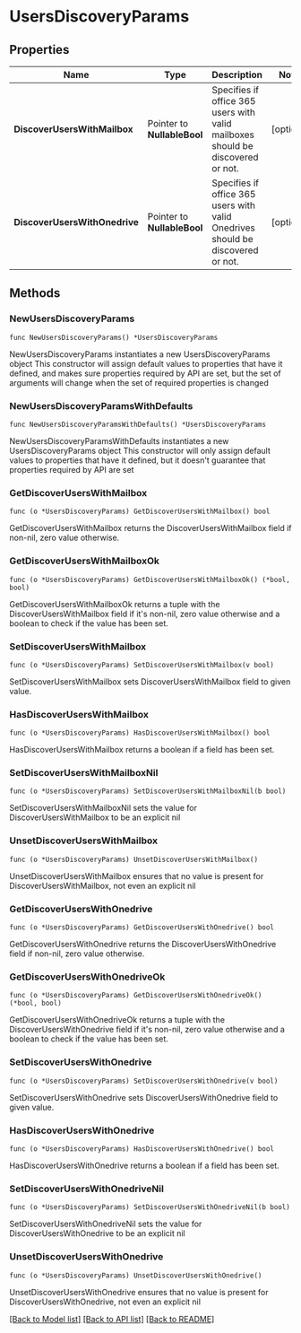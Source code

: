 # UsersDiscoveryParams

## Properties

Name | Type | Description | Notes
------------ | ------------- | ------------- | -------------
**DiscoverUsersWithMailbox** | Pointer to **NullableBool** | Specifies if office 365 users with valid mailboxes should be discovered or not. | [optional] 
**DiscoverUsersWithOnedrive** | Pointer to **NullableBool** | Specifies if office 365 users with valid Onedrives should be discovered or not. | [optional] 

## Methods

### NewUsersDiscoveryParams

`func NewUsersDiscoveryParams() *UsersDiscoveryParams`

NewUsersDiscoveryParams instantiates a new UsersDiscoveryParams object
This constructor will assign default values to properties that have it defined,
and makes sure properties required by API are set, but the set of arguments
will change when the set of required properties is changed

### NewUsersDiscoveryParamsWithDefaults

`func NewUsersDiscoveryParamsWithDefaults() *UsersDiscoveryParams`

NewUsersDiscoveryParamsWithDefaults instantiates a new UsersDiscoveryParams object
This constructor will only assign default values to properties that have it defined,
but it doesn't guarantee that properties required by API are set

### GetDiscoverUsersWithMailbox

`func (o *UsersDiscoveryParams) GetDiscoverUsersWithMailbox() bool`

GetDiscoverUsersWithMailbox returns the DiscoverUsersWithMailbox field if non-nil, zero value otherwise.

### GetDiscoverUsersWithMailboxOk

`func (o *UsersDiscoveryParams) GetDiscoverUsersWithMailboxOk() (*bool, bool)`

GetDiscoverUsersWithMailboxOk returns a tuple with the DiscoverUsersWithMailbox field if it's non-nil, zero value otherwise
and a boolean to check if the value has been set.

### SetDiscoverUsersWithMailbox

`func (o *UsersDiscoveryParams) SetDiscoverUsersWithMailbox(v bool)`

SetDiscoverUsersWithMailbox sets DiscoverUsersWithMailbox field to given value.

### HasDiscoverUsersWithMailbox

`func (o *UsersDiscoveryParams) HasDiscoverUsersWithMailbox() bool`

HasDiscoverUsersWithMailbox returns a boolean if a field has been set.

### SetDiscoverUsersWithMailboxNil

`func (o *UsersDiscoveryParams) SetDiscoverUsersWithMailboxNil(b bool)`

 SetDiscoverUsersWithMailboxNil sets the value for DiscoverUsersWithMailbox to be an explicit nil

### UnsetDiscoverUsersWithMailbox
`func (o *UsersDiscoveryParams) UnsetDiscoverUsersWithMailbox()`

UnsetDiscoverUsersWithMailbox ensures that no value is present for DiscoverUsersWithMailbox, not even an explicit nil
### GetDiscoverUsersWithOnedrive

`func (o *UsersDiscoveryParams) GetDiscoverUsersWithOnedrive() bool`

GetDiscoverUsersWithOnedrive returns the DiscoverUsersWithOnedrive field if non-nil, zero value otherwise.

### GetDiscoverUsersWithOnedriveOk

`func (o *UsersDiscoveryParams) GetDiscoverUsersWithOnedriveOk() (*bool, bool)`

GetDiscoverUsersWithOnedriveOk returns a tuple with the DiscoverUsersWithOnedrive field if it's non-nil, zero value otherwise
and a boolean to check if the value has been set.

### SetDiscoverUsersWithOnedrive

`func (o *UsersDiscoveryParams) SetDiscoverUsersWithOnedrive(v bool)`

SetDiscoverUsersWithOnedrive sets DiscoverUsersWithOnedrive field to given value.

### HasDiscoverUsersWithOnedrive

`func (o *UsersDiscoveryParams) HasDiscoverUsersWithOnedrive() bool`

HasDiscoverUsersWithOnedrive returns a boolean if a field has been set.

### SetDiscoverUsersWithOnedriveNil

`func (o *UsersDiscoveryParams) SetDiscoverUsersWithOnedriveNil(b bool)`

 SetDiscoverUsersWithOnedriveNil sets the value for DiscoverUsersWithOnedrive to be an explicit nil

### UnsetDiscoverUsersWithOnedrive
`func (o *UsersDiscoveryParams) UnsetDiscoverUsersWithOnedrive()`

UnsetDiscoverUsersWithOnedrive ensures that no value is present for DiscoverUsersWithOnedrive, not even an explicit nil

[[Back to Model list]](../README.md#documentation-for-models) [[Back to API list]](../README.md#documentation-for-api-endpoints) [[Back to README]](../README.md)


